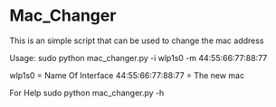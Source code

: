 # Mac_Changer
This is an simple script that can be used to change the mac address 

Usage: sudo python mac_changer.py -i wlp1s0 -m 44:55:66:77:88:77

wlp1s0 = Name Of Interface
44:55:66:77:88:77 = The new mac


For Help
sudo python mac_changer.py -h
